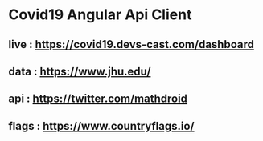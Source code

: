 # Covid19 Angular Api Client

## live : https://covid19.devs-cast.com/dashboard
## data : https://www.jhu.edu/
## api : https://twitter.com/mathdroid
## flags : https://www.countryflags.io/
